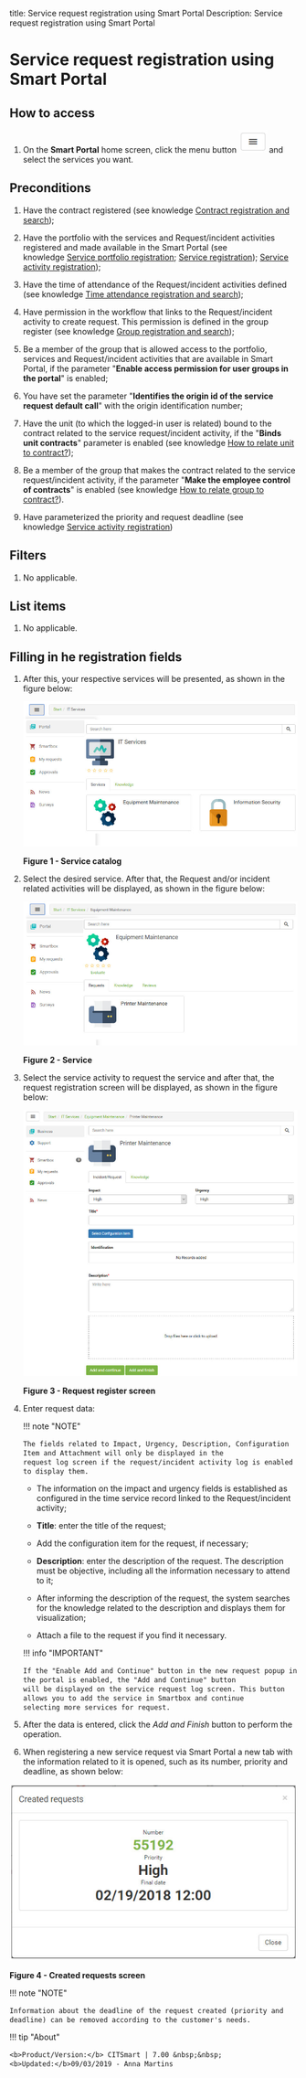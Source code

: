 title: Service request registration using Smart Portal
Description: Service request registration using Smart Portal

# Service request registration using Smart Portal

How to access
-------------

1.  On the **Smart Portal** home screen, click the menu button ![figure](images/simb-meno.white.jpg) and select the
    services you want.

Preconditions
-------------

1.  Have the contract registered (see knowledge [Contract registration and
    search][1]);

2.  Have the portfolio with the services and Request/incident activities
    registered and made available in the Smart Portal (see knowledge [Service
    portfolio registration][2]; [Service registration][3]); [Service
    activity registration][4]);

3.  Have the time of attendance of the Request/incident activities defined (see
    knowledge [Time attendance registration and search][5]);

4.  Have permission in the workflow that links to the Request/incident activity
    to create request. This permission is defined in the group register (see
    knowledge [Group registration and search][6]);

5.  Be a member of the group that is allowed access to the portfolio, services
    and Request/incident activities that are available in Smart Portal, if the
    parameter "**Enable access permission for user groups in the portal**" is
    enabled;

6.  You have set the parameter "**Identifies the origin id of the service
    request default call**" with the origin identification number;

7.  Have the unit (to which the logged-in user is related) bound to the contract
    related to the service request/incident activity, if the "**Binds unit
    contracts**" parameter is enabled (see knowledge [How to relate unit to
    contract?][7]);

8.  Be a member of the group that makes the contract related to the service
    request/incident activity, if the parameter "**Make the employee control of
    contracts**" is enabled (see knowledge [How to relate group to contract?][8]).

9.  Have parameterized the priority and request deadline (see knowledge [Service
    activity registration][9])

Filters
-------

1.  No applicable.

List items
----------

1.  No applicable.

Filling in he registration fields
---------------------------------

1.  After this, your respective services will be presented, as shown in the
    figure below:

    ![figure](images/solici-img1.jpg)
   
    **Figure 1 - Service catalog**

2.  Select the desired service. After that, the Request and/or incident related
    activities will be displayed, as shown in the figure below:

    ![figure](images/solici-img2.jpg)
   
    **Figure 2 - Service**

3.  Select the service activity to request the service and after that, the
    request registration screen will be displayed, as shown in the figure below:

    ![figure](images/solici-img3.jpg)
   
    **Figure 3 - Request register screen**

4.  Enter request data:

    !!! note "NOTE"

        The fields related to Impact, Urgency, Description, Configuration Item and Attachment will only be displayed in the 
        request log screen if the request/incident activity log is enabled to display them.

    - The information on the impact and urgency fields is established as configured in the time service record linked to the 
    Request/incident activity;

    - **Title**: enter the title of the request;

    - Add the configuration item for the request, if necessary;

    - **Description**: enter the description of the request. The description must be objective, including all the information 
    necessary to attend to it;

    - After informing the description of the request, the system searches for the knowledge related to the description and 
    displays them for visualization;

    - Attach a file to the request if you find it necessary.

    !!! info "IMPORTANT"

        If the "Enable Add and Continue" button in the new request popup in the portal is enabled, the "Add and Continue" button 
        will be displayed on the service request log screen. This button allows you to add the service in Smartbox and continue 
        selecting more services for request.

5.  After the data is entered, click the *Add and Finish* button to perform the
    operation.

6.  When registering a new service request via Smart Portal a new tab with the
    information related to it is opened, such as its number, priority and
    deadline, as shown below:

![figure](images/solici-img4.jpg)

**Figure 4 - Created requests screen**

!!! note "NOTE"

    Information about the deadline of the request created (priority and
    deadline) can be removed according to the customer's needs.

        
!!! tip "About"

    <b>Product/Version:</b> CITSmart | 7.00 &nbsp;&nbsp;
    <b>Updated:</b>09/03/2019 - Anna Martins
    
[1]:/en-us/citsmart-platform-7/additional-features/contract-management/use/register-contract.html
[2]:/en-us/citsmart-platform-7/processes/portfolio-and-catalog/register.html
[3]:/en-us/citsmart-platform-7/processes/portfolio-and-catalog/services.html
[4]:/en-us/citsmart-platform-7/processes/portfolio-and-catalog/activity.html
[5]:/en-us/citsmart-platform-7/processes/service-level/time-attendance.html
[6]:/en-us/citsmart-platform-7/initial-settings/access-settings/user/group.html
[7]:/en-us/citsmart-platform-7/processes/tickets/relate-unit.html
[8]:/en-us/citsmart-platform-7/processes/tickets/relate-group.html
[9]:/en-us/citsmart-platform-7/processes/portfolio-and-catalog/activity.html
        
